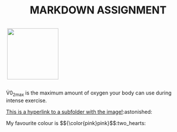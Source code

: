 <!DOCUMENT html>
<html>
<body>

<h1 align="center"><strong>MARKDOWN</strong> ASSIGNMENT</h1>

<p style="display:inline-block;"> <img align="right" src="https://img.freepik.com/free-vector/cute-girl-hacker-operating-laptop-cartoon-vector-icon-illustration-people-technology-isolated-flat_138676-9487.jpg" width="140" height="140"></p>
<p> V&#775;0<sub>2max</sub> is the maximum amount of oxygen your body can use during intense exercise. </p>
<a href="subfolder.md/image.md"> This is a hyperlink to a subfolder with the image!</a>:astonished:

<p> My favourite colour is $${\color{pink}pink}$$:two_hearts:</p>

</body>
</html>


